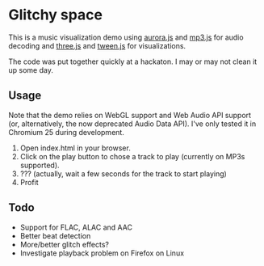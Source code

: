# Glitchy space

This is a music visualization demo using [aurora.js](https://github.com/audiocogs/aurora.js) and [mp3.js](https://github.com/devongovett/mp3.js) for audio decoding and [three.js](https://github.com/mrdoob/three.js/) and [tween.js](https://github.com/sole/tween.js/) for visualizations.

The code was put together quickly at a hackaton. I may or may not clean it up some day.

## Usage

Note that the demo relies on WebGL support and Web Audio API support (or, alternatively, the now deprecated Audio Data API). I've only tested it in Chromium 25 during development.

1. Open index.html in your browser.
2. Click on the play button to chose a track to play (currently on MP3s supported).
3. ??? (actually, wait a few seconds for the track to start playing)
4. Profit

## Todo

* Support for FLAC, ALAC and AAC
* Better beat detection
* More/better glitch effects?
* Investigate playback problem on Firefox on Linux
